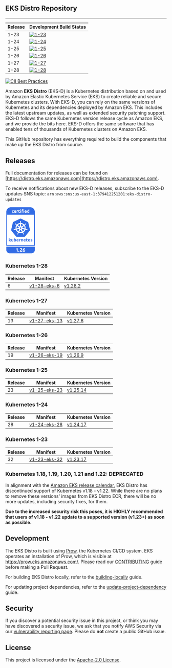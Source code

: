 ## EKS Distro Repository
---

| Release | Development Build Status                                                                                                                  |
|---------|-------------------------------------------------------------------------------------------------------------------------------------------|
| 1-23    | [![1-23](https://prow.eks.amazonaws.com/badge.svg?jobs=build-1-23-postsubmit)](https://prow.eks.amazonaws.com/?job=build-1-23-postsubmit) |
| 1-24    | [![1-24](https://prow.eks.amazonaws.com/badge.svg?jobs=build-1-24-postsubmit)](https://prow.eks.amazonaws.com/?job=build-1-24-postsubmit) |
| 1-25    | [![1-25](https://prow.eks.amazonaws.com/badge.svg?jobs=build-1-25-postsubmit)](https://prow.eks.amazonaws.com/?job=build-1-25-postsubmit) |
| 1-26    | [![1-26](https://prow.eks.amazonaws.com/badge.svg?jobs=build-1-26-postsubmit)](https://prow.eks.amazonaws.com/?job=build-1-26-postsubmit) |
| 1-27    | [![1-27](https://prow.eks.amazonaws.com/badge.svg?jobs=build-1-27-postsubmit)](https://prow.eks.amazonaws.com/?job=build-1-27-postsubmit) |
| 1-28    | [![1-28](https://prow.eks.amazonaws.com/badge.svg?jobs=build-1-28-postsubmit)](https://prow.eks.amazonaws.com/?job=build-1-28-postsubmit) |

[![CII Best Practices](https://bestpractices.coreinfrastructure.org/projects/6111/badge)](https://bestpractices.coreinfrastructure.org/projects/6111)

Amazon **EKS Distro** (EKS-D) is a Kubernetes distribution based on and used by
Amazon Elastic Kubernetes Service (EKS) to create reliable and secure Kubernetes
clusters. With EKS-D, you can rely on the same versions of Kubernetes and its
dependencies deployed by Amazon EKS. This includes the latest upstream updates,
as well as extended security patching support. EKS-D follows the same Kubernetes
version release cycle as Amazon EKS, and we provide the bits here. EKS-D offers
the same software that has enabled tens of thousands of Kubernetes clusters on
Amazon EKS.

This GitHub repository has everything required to build the components that make
up the EKS Distro from source.

## Releases

Full documentation for releases can be found on [https://distro.eks.amazonaws.com](https://distro.eks.amazonaws.com).

To receive notifications about new EKS-D releases, subscribe to the EKS-D updates SNS topic:
`arn:aws:sns:us-east-1:379412251201:eks-distro-updates`

[<img src="docs/contents/certified-kubernetes-1.26-color.svg" height=150>](https://github.com/cncf/k8s-conformance/pull/2507)
<!--
Source: https://github.com/cncf/artwork/tree/master/projects/kubernetes/certified-kubernetes
-->

### Kubernetes 1-28

| Release | Manifest | Kubernetes Version |
| -- | --- | --- |
| 6 | [v1-28-eks-6](https://distro.eks.amazonaws.com/kubernetes-1-28/kubernetes-1-28-eks-6.yaml) | [v1.28.2](https://github.com/kubernetes/kubernetes/release/tag/v1.28.2) |


### Kubernetes 1-27

| Release | Manifest | Kubernetes Version |
| -- | --- | --- |
| 13 | [v1-27-eks-13](https://distro.eks.amazonaws.com/kubernetes-1-27/kubernetes-1-27-eks-13.yaml) | [v1.27.6](https://github.com/kubernetes/kubernetes/release/tag/v1.27.6) |


### Kubernetes 1-26

| Release | Manifest | Kubernetes Version |
| -- | --- | --- |
| 19 | [v1-26-eks-19](https://distro.eks.amazonaws.com/kubernetes-1-26/kubernetes-1-26-eks-19.yaml) | [v1.26.9](https://github.com/kubernetes/kubernetes/release/tag/v1.26.9) |


### Kubernetes 1-25

| Release | Manifest | Kubernetes Version |
| -- | --- | --- |
| 23 | [v1-25-eks-23](https://distro.eks.amazonaws.com/kubernetes-1-25/kubernetes-1-25-eks-23.yaml) | [v1.25.14](https://github.com/kubernetes/kubernetes/release/tag/v1.25.14) |


### Kubernetes 1-24

| Release | Manifest | Kubernetes Version |
| --- | --- | --- |
| 28 | [v1-24-eks-28](https://distro.eks.amazonaws.com/kubernetes-1-24/kubernetes-1-24-eks-28.yaml) | [v1.24.17](https://github.com/kubernetes/kubernetes/release/tag/v1.24.17) |

### Kubernetes 1-23

| Release | Manifest | Kubernetes Version |
| --- | --- | --- |
| 32 | [v1-23-eks-32](https://distro.eks.amazonaws.com/kubernetes-1-23/kubernetes-1-23-eks-32.yaml) | [v1.23.17](https://github.com/kubernetes/kubernetes/release/tag/v1.23.17) |


### Kubernetes 1.18, 1.19, 1.20, 1.21 and 1.22: DEPRECATED

In alignment with the [Amazon EKS release calendar](https://docs.aws.amazon.com/eks/latest/userguide/kubernetes-versions.html#kubernetes-release-calendar),
EKS Distro has discontinued support of Kubernetes v1.18 - v1.22. While there are
no plans to remove these versions' images from EKS Distro ECR, there will be no
more updates, including security fixes, for them.

**Due to the increased security risk this poses, it is HIGHLY recommended that
users of v1.18 - v1.22 update to a supported version (v1.23+) as soon as
possible.**

## Development

The EKS Distro is built using
[Prow](https://github.com/kubernetes/test-infra/tree/master/prow), the
Kubernetes CI/CD system. EKS operates an installation of Prow, which is visible
at https://prow.eks.amazonaws.com/. Please read our
[CONTRIBUTING](CONTRIBUTING.md) guide before making a Pull Request.

For building EKS Distro locally, refer to the
[building-locally](docs/development/building-locally.md) guide.

For updating project dependencies, refer to the
[update-project-dependency](docs/development/update-project-dependency.md) guide.

## Security

If you discover a potential security issue in this project, or think you may
have discovered a security issue, we ask that you notify AWS Security via our
[vulnerability reporting page](http://aws.amazon.com/security/vulnerability-reporting/).
Please do **not** create a public GitHub issue.

## License

This project is licensed under the [Apache-2.0 License](LICENSE).
